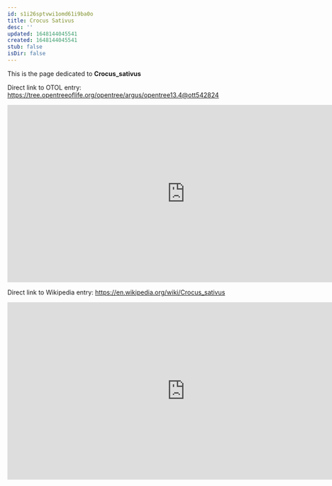 ```yaml
---
id: s1i26sptvwi1omd61i9ba0o
title: Crocus Sativus
desc: ''
updated: 1648144045541
created: 1648144045541
stub: false
isDir: false
---
```

This is the page dedicated to **Crocus_sativus**


Direct link to OTOL entry: https://tree.opentreeoflife.org/opentree/argus/opentree13.4@ott542824



<html>
    <body>
    <iframe src="https://tree.opentreeoflife.org/opentree/argus/opentree13.4@ott542824"
    width="800" height="400" frameborder="0" allowfullscreen> </iframe>
    </body>
</html>
    


Direct link to Wikipedia entry: https://en.wikipedia.org/wiki/Crocus_sativus



<html>
    <body>
    <iframe src="https://en.wikipedia.org/wiki/Crocus_sativus"
    width="800" height="400" frameborder="0" allowfullscreen> </iframe>
    </body>
</html>
    
